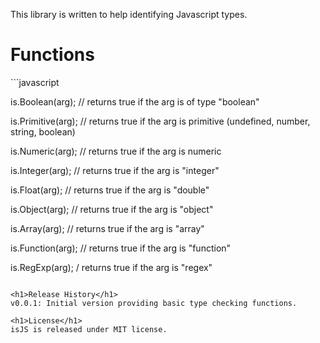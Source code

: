 This library is written to help identifying Javascript types.

<h1>Functions</h1>
```javascript

is.Boolean(arg); // returns true if the arg is of type "boolean"

is.Primitive(arg); // returns true if the arg is primitive (undefined, number, string, boolean)

is.Numeric(arg); // returns true if the arg is numeric

is.Integer(arg); // returns true if the arg is "integer"

is.Float(arg); // returns true if the arg is "double"

is.Object(arg); // returns true if the arg is "object"

is.Array(arg); // returns true if the arg is "array"

is.Function(arg); // returns true if the arg is "function"

is.RegExp(arg); / returns true if the arg is "regex"

```

<h1>Release History</h1>
v0.0.1: Initial version providing basic type checking functions.

<h1>License</h1>
isJS is released under MIT license.
